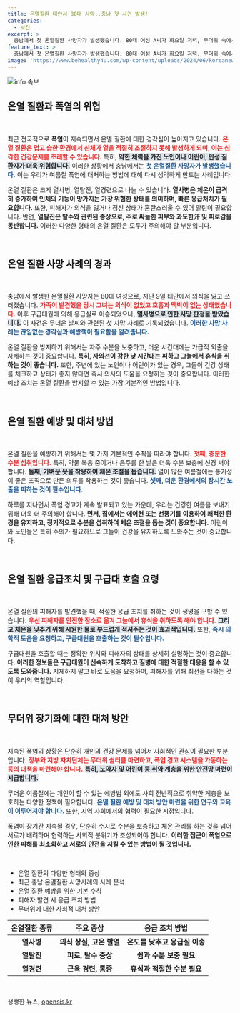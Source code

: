 ```yaml
---
title: 온열질환 태안서 80대 사망..충남 첫 사건 발생!
categories:
  - 보건
excerpt: >
  충남에서 첫 온열질환 사망자가 발생했습니다. 80대 여성 A씨가 화요일 저녁, 무더위 속에서 의식을 잃고 급히 이송됐으나 사망 판정을 받았습니다. 올 여름 폭염의 위험성을 경고합니다!
feature_text: >
  충남에서 첫 온열질환 사망자가 발생했습니다. 80대 여성 A씨가 화요일 저녁, 무더위 속에서 의식을 잃고 급히 이송됐으나 사망 판정을 받았습니다. 올 여름 폭염의 위험성을 경고합니다!
image: 'https://www.behealthy4u.com/wp-content/uploads/2024/06/koreanews.jpg'
---
```


<p><img src="https://www.behealthy4u.com/wp-content/uploads/2024/06/koreanews.jpg" alt="info 속보" /></p>

<h2 data-ke-size="size26">온열 질환과 폭염의 위협</h2>

<p data-ke-size="size16">&nbsp;</p>

<p>최근 전국적으로 <b>폭염</b>이 지속되면서 온열 질환에 대한 경각심이 높아지고 있습니다. <b><span style="color: #ee2323;">온열 질환은 덥고 습한 환경에서 신체가 열을 적절히 조절하지 못해 발생하게 되며, 이는 심각한 건강문제를 초래할 수 있습니다.</span></b> 특히, <b><span style="background-color: #21538527;">약한 체력을 가진 노인이나 어린이, 만성 질환자가 더욱 위험합니다.</span></b> 이러한 상황에서 충남에서는 <b><span style="color: #1a5490;">첫 온열질환 사망자가 발생했습니다.</span></b> 이는 우리가 여름철 폭염에 대처하는 방법에 대해 다시 생각하게 만드는 사례입니다.</p>

<p>온열 질환은 크게 열사병, 열탈진, 열경련으로 나눌 수 있습니다. <b>열사병은 체온이 급격히 증가하여 인체의 기능이 망가지는 가장 위험한 상태를 의미하며, 빠른 응급처치가 필요합니다.</b> 또한, 피해자가 의식을 잃거나 정신 상태가 혼란스러울 수 있어 알림이 필요합니다. 반면, <b>열탈진은 탈수와 관련된 증상으로, 주로 싸늘한 피부와 과도한汗 및 피로감을 동반합니다.</b> 이러한 다양한 형태의 온열 질환은 모두가 주의해야 할 부분입니다.</p>

<p data-ke-size="size16">&nbsp;</p>

<h2 data-ke-size="size26">온열 질환 사망 사례의 경과</h2>

<p data-ke-size="size16">&nbsp;</p>

<p>충남에서 발생한 온열질환 사망자는 80대 여성으로, 지난 9일 태안에서 의식을 잃고 쓰러졌습니다. <b><span style="color: #ee2323;">가족이 발견했을 당시 그녀는 의식이 없었고 호흡과 맥박이 없는 상태였습니다.</span></b> 이후 구급대원에 의해 응급실로 이송되었으나, <b><span style="background-color: #21538527;">열사병으로 인한 사망 판정을 받았습니다.</span></b> 이 사건은 무더운 날씨와 관련된 첫 사망 사례로 기록되었습니다. <b><span style="color: #1a5490;">이러한 사망 사례는 끊임없는 경각심과 예방책이 필요함을 알려줍니다.</span></b></p>

<p>온열 질환을 방지하기 위해서는 자주 수분을 보충하고, 더운 시간대에는 가급적 외출을 자제하는 것이 중요합니다. <b>특히, 자외선이 강한 낮 시간대는 피하고 그늘에서 휴식을 취하는 것이 좋습니다.</b> 또한, 주변에 있는 노인이나 어린이가 있는 경우, 그들이 건강 상태를 체크하고 상태가 좋지 않다면 즉시 의사의 도움을 요청하는 것이 중요합니다. 이러한 예방 조치는 온열 질환을 방지할 수 있는 가장 기본적인 방법입니다.</p>

<p data-ke-size="size16">&nbsp;</p>

<h2 data-ke-size="size26">온열 질환 예방 및 대처 방법</h2>

<p data-ke-size="size16">&nbsp;</p>

<p>온열 질환을 예방하기 위해서는 몇 가지 기본적인 수칙을 따라야 합니다. <b><span style="color: #ee2323;">첫째, 충분한 수분 섭취입니다.</span></b> 특히, 약물 복용 중이거나 음주를 한 날은 더욱 수분 보충에 신경 써야 합니다. <b><span style="background-color: #21538527;">둘째, 가벼운 옷을 착용하여 체온 조절을 돕습니다.</span></b> 열이 많은 여름철에는 통기성이 좋은 조직으로 만든 의류를 착용하는 것이 좋습니다. <b><span style="color: #1a5490;">셋째, 더운 환경에서의 장시간 노출을 피하는 것이 필수입니다.</span></b> </p>

<p>하루를 지나면서 폭염 경고가 계속 발표되고 있는 가운데, 우리는 건강한 여름을 보내기 위해 더욱 더 주의해야 합니다. <b>먼저, 집에서는 에어컨 또는 선풍기를 이용하여 쾌적한 환경을 유지하고, 정기적으로 수분을 섭취하여 체온 조절을 돕는 것이 중요합니다.</b> 어린이와 노인들은 특히 주의가 필요하므로 그들이 건강을 유지하도록 도와주는 것이 중요합니다.</p>

<p data-ke-size="size16">&nbsp;</p>

<h2 data-ke-size="size26">온열 질환 응급조치 및 구급대 호출 요령</h2>

<p data-ke-size="size16">&nbsp;</p>

<p>온열 질환의 피해자를 발견했을 때, 적절한 응급 조치를 취하는 것이 생명을 구할 수 있습니다. <b><span style="color: #ee2323;">우선 피해자를 안전한 장소로 옮겨 그늘에서 휴식을 취하도록 해야 합니다.</span></b> <b><span style="background-color: #21538527;">그리고 체온을 낮추기 위해 시원한 물로 부드럽게 적셔주는 것이 효과적입니다.</span></b> 또한, <b><span style="color: #1a5490;">즉시 의학적 도움을 요청하고, 구급대원을 호출하는 것이 필수입니다.</span></b></p>

<p>구급대원을 호출할 때는 정확한 위치와 피해자의 상태를 상세히 설명하는 것이 중요합니다. <b>이러한 정보들은 구급대원이 신속하게 도착하고 질병에 대한 적절한 대응을 할 수 있도록 도와줍니다.</b> 지체하지 말고 바로 도움을 요청하며, 피해자를 위해 최선을 다하는 것이 우리의 역할입니다.</p>

<p data-ke-size="size16">&nbsp;</p>

<h2 data-ke-size="size26">무더위 장기화에 대한 대처 방안</h2>

<p data-ke-size="size16">&nbsp;</p>

<p>지속된 폭염의 상황은 단순히 개인의 건강 문제를 넘어서 사회적인 관심이 필요한 부분입니다. <b><span style="color: #ee2323;">정부와 지방 자치단체는 무더위 쉼터를 마련하고, 폭염 경고 시스템을 가동하는 등의 대책을 마련해야 합니다.</span></b> <b><span style="background-color: #21538527;">특히, 노약자 및 어린이 등 취약 계층을 위한 안전망 마련이 시급합니다.</span></b> </p>

<p>무더운 여름철에는 개인이 할 수 있는 예방법 외에도 사회 전반적으로 취약한 계층을 보호하는 다양한 정책이 필요합니다. <b><span style="color: #1a5490;">온열 질환 예방 및 대처 방안 마련을 위한 연구와 교육이 이루어져야 합니다.</span></b> 또한, 지역 사회에서의 협력이 필요한 시점입니다. </p>

<p>폭염이 장기간 지속될 경우, 단순히 수시로 수분을 보충하고 체온 관리를 하는 것을 넘어 서로가 배려하며 협력하는 사회적 분위기가 조성되어야 합니다. <b>이러한 접근이 폭염으로 인한 피해를 최소화하고 서로의 안전을 지킬 수 있는 방법이 될 것입니다.</b></p>

<p data-ke-size="size16">&nbsp;</p>

<div>
    <ul>
        <li>온열 질환의 다양한 형태와 증상</li>
        <li>최근 충남 온열질환 사망사례의 사례 분석</li>
        <li>온열 질환 예방을 위한 기본 수칙</li>
        <li>피해자 발견 시 응급 조치 방법</li>
        <li>무더위에 대한 사회적 대처 방안</li>
    </ul>
</div>

<table style="width: 100%; border-collapse: collapse;">
    <thead>
        <tr>
            <th style="text-align: center;"><b>온열질환 종류</b></th>
            <th style="text-align: center;"><b>주요 증상</b></th>
            <th style="text-align: center;"><b>응급 조치 방법</b></th>
        </tr>
    </thead>
    <tbody>
        <tr>
            <td style="text-align: center; height: 17px;"><b>열사병</b></td>
            <td style="text-align: center; height: 17px;"><b>의식 상실, 고온 발열</b></td>
            <td style="text-align: center; height: 17px;"><b>온도를 낮추고 응급실 이송</b></td>
        </tr>
        <tr>
            <td style="text-align: center; height: 17px;"><b>열탈진</b></td>
            <td style="text-align: center; height: 17px;"><b>피로, 탈수 증상</b></td>
            <td style="text-align: center; height: 17px;"><b>쉼과 수분 보충 필요</b></td>
        </tr>
        <tr>
            <td style="text-align: center; height: 17px;"><b>열경련</b></td>
            <td style="text-align: center; height: 17px;"><b>근육 경련, 통증</b></td>
            <td style="text-align: center; height: 17px;"><b>휴식과 적절한 수분 필요</b></td>
        </tr>
    </tbody>
</table>

<p data-ke-size="size16">&nbsp;</p>
생생한 뉴스, <a href="https://opensis.kr" rel="dofollow">opensis.kr</a>


